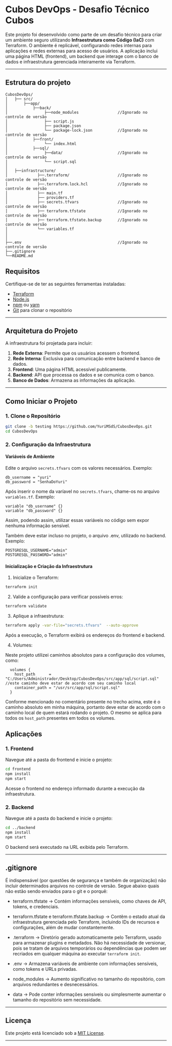 
# Cubos DevOps - Desafio Técnico Cubos

Este projeto foi desenvolvido como parte de um desafio técnico para criar um ambiente seguro utilizando **Infraestrutura como Código (IaC)** com Terraform. O ambiente é replicável, configurando redes internas para aplicações e redes externas para acesso de usuários. A aplicação inclui uma página HTML (frontend), um backend que interage com o banco de dados e infraestrutura gerenciada inteiramente via Terraform.

---

## Estrutura do projeto
```
CubosDevOps/
│   ├── src/
│       ├──app/  
│           ├──back/
│                ├──node_modules                 //Ignorado no controle de versão             
│                ├── script.js
│                ├── package.json
│                └── package-lock.json           //Ignorado no controle de versão
│           ├──front/
│                └── index.html
│           ├──sql/
│                ├──data/                        //Ignorado no controle de versão
│                └── script.sql
│
│   ├──infrastructure/
│             ├──.terraform/                     //Ignorado no controle de versão
│             ├──.terraform.lock.hcl             //Ignorado no controle de versão
│             ├── main.tf
│             ├── providers.tf
│             ├── secrets.tfvars                 //Ignorado no controle de versão
│             ├── terraform.tfstate              //Ignorado no controle de versão
│             ├── terraform.tfstate.backup       //Ignorado no controle de versão
│             └── variables.tf
│
│
├──.env                                          //Ignorado no controle de versão
├──.gitignore
└──README.md
```

##  **Requisitos**

Certifique-se de ter as seguintes ferramentas instaladas:

- [Terraform](https://www.terraform.io/)
- [Node.js](https://nodejs.org/)
- [npm](https://www.npmjs.com/) ou [yarn](https://yarnpkg.com/)
- [Git](https://git-scm.com/) para clonar o repositório

---

##  **Arquitetura do Projeto**

A infraestrutura foi projetada para incluir:

1. **Rede Externa**: Permite que os usuários acessem o frontend.
2. **Rede Interna**: Exclusiva para comunicação entre backend e banco de dados.
3. **Frontend**: Uma página HTML acessível publicamente.
4. **Backend**: API que processa os dados e se comunica com o banco.
5. **Banco de Dados**: Armazena as informações da aplicação.

---

##  **Como Iniciar o Projeto**

### 1. **Clone o Repositório**

```bash
git clone -b testing https://github.com/YuriMSdS/CubosDevOps.git
cd CubosDevOps
```

### 2. **Configuração da Infraestrutura**

#### Variáveis de Ambiente

Edite o arquivo `secrets.tfvars` com os valores necessários. Exemplo:

```hcl
db_username = "yuri"
db_password = "SenhaDoYuri"
```

Após inserir o nome da varíavel no `secrets.tfvars`, chame-os no arquivo `variables.tf`. Exemplo: 

```hcl
variable "db_username" {}
variable "db_password" {}
``` 

Assim, podendo assim, utilizar essas variáveis no código sem expor nenhuma informação sensível.

Também deve estar incluso no projeto, o arquivo .env, utilizado no backend. Exemplo:

```env
POSTGRESQL_USERNAME="admin"
POSTGRESQL_PASSWORD="admin"
```

#### Inicialização e Criação da Infraestrutura

1. Inicialize o Terraform:

```bash
terraform init
```

2. Valide a configuração para verificar possíveis erros:

```bash
terraform validate
```

3. Aplique a infraestrutura:

```bash
terraform apply -var-file="secrets.tfvars"  --auto-approve
```

Após a execução, o Terraform exibirá os endereços do frontend e backend.

4. Volumes:

Neste projeto utilizei caminhos absolutos para a configuração dos volumes, como:
```hcl
  volumes {
    host_path      = "C:/Users/Administrador/Desktop/CubosDevOps/src/app/sql/script.sql"  //este caminho deve estar de acordo com seu caminho local
    container_path = "/usr/src/app/sql/script.sql"
  }
```
Conforme mencionado no comentário presente no trecho acima, este é o caminho absoluto em minha máquina, portanto deve estar de acordo com o caminho local de quem estará rodando o projeto. O mesmo se aplica para todos os `host_path` presentes em todos os volumes.


##  **Aplicações**

### 1. **Frontend**

Navegue até a pasta do frontend e inicie o projeto:

```bash
cd frontend
npm install
npm start
```

Acesse o frontend no endereço informado durante a execução da infraestrutura.

### 2. **Backend**

Navegue até a pasta do backend e inicie o projeto:

```bash
cd ../backend
npm install
npm start
```

O backend será executado na URL exibida pelo Terraform.

---

## .gitignore
É indispensável (por questões de segurança e também de organização) não incluir determinados arquivos no controle de versão. Segue abaixo quais não estão sendo enviados para o git e o porquê:
  - terraform.tfstate -> Contém informações sensíveis, como chaves de API, tokens, e credenciais.

  - terraform.tfstate e terraform.tfstate.backup -> Contêm o estado atual da infraestrutura gerenciada pelo Terraform, incluindo IDs de recursos e configurações, além de mudar constantemente.

  - .terraform -> Diretório gerado automaticamente pelo Terraform, usado para armazenar plugins e metadados. Não há necessidade de versionar, pois se tratam de arquivos temporários ou dependências que podem ser recriados em qualquer máquina ao executar `terraform init`.

  - .env -> Armazena variáveis de ambiente com informações sensíveis, como tokens e URLs privadas.

  - node_modules -> Aumento significativo no tamanho do repositório, com arquivos redundantes e desnecessários.

  - data -> Pode conter informações sensíveis ou simplesmente aumentar o tamanho do repositório sem necessidade.

---

## **Licença**

Este projeto está licenciado sob a [MIT License](LICENSE).

---
